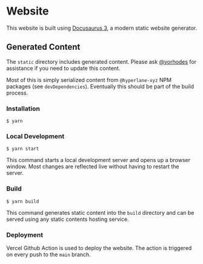 # Website

This website is built using [Docusaurus 3](https://docusaurus.io/), a modern static website generator.

## Generated Content

The `static` directory includes generated content. Please ask [@yorhodes](https://github.com/yorhodes) for assistance if you need to update this content.

Most of this is simply serialized content from `@hyperlane-xyz` NPM packages (see `devDependencies`). Eventually this should be part of the build process.

### Installation

```
$ yarn
```

### Local Development

```
$ yarn start
```

This command starts a local development server and opens up a browser window. Most changes are reflected live without having to restart the server.

### Build

```
$ yarn build
```

This command generates static content into the `build` directory and can be served using any static contents hosting service.

### Deployment

Vercel Github Action is used to deploy the website. The action is triggered on every push to the `main` branch.

